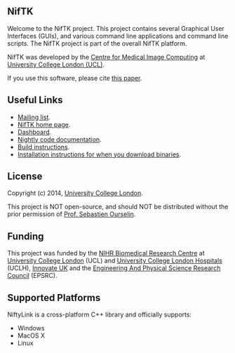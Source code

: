 NifTK
-----

Welcome to the NifTK project. This project contains several Graphical User Interfaces (GUIs), 
and various command line applications and command line scripts. The NifTK project is part
of the overall NifTK platform.

NifTK was developed by the [Centre for Medical Image Computing][cmic] at [University College London (UCL)][ucl].

If you use this software, please cite [this paper][citation]. 

Useful Links
------------------

 - [Mailing list][mailinglist].
 - [NifTK home page][niftk].
 - [Dashboard][dashboard].
 - [Nightly code documentation][doxygen].
 - [Build instructions][build].
 - [Installation instructions for when you download binaries][install].

License
-----------

Copyright (c) 2014, [University College London][ucl].

This project is NOT open-source, and should NOT be distributed
without the prior permission of [Prof. Sebastien Ourselin][seb].

Funding
-------------

This project was funded by the [NIHR Biomedical
Research Centre][nihr] at [University College London][ucl] (UCL) and
[University College London Hospitals][uclh] (UCLH), 
[Innovate UK][innovateuk] and the [Engineering And
Physical Science Research Council][epsrc] (EPSRC).


Supported Platforms
-----------------------------

NiftyLink is a cross-platform C++ library and officially supports:

 - Windows
 - MacOS X
 - Linux

[cmic]: http://cmic.cs.ucl.ac.uk
[ucl]: http://www.ucl.ac.uk
[nihr]: http://www.nihr.ac.uk/research
[uclh]: http://www.uclh.nhs.uk
[innovateuk]: https://www.innovateuk.org
[epsrc]: http://www.epsrc.ac.uk
[mailinglist]: https://www.mailinglists.ucl.ac.uk/mailman/listinfo/niftk-users
[dashboard]: http://cdash.cmiclab.cs.ucl.ac.uk/index.php?project=NifTK 
[doxygen]: http://cmic.cs.ucl.ac.uk/platform/niftk/current/html
[citation]: http://link.springer.com/article/10.1007%2Fs11548-014-1124-7
[niftk]: http://www.niftk.org
[seb]: http://cmic.cs.ucl.ac.uk/staff/sebastien_ourselin
[build]: http://cmic.cs.ucl.ac.uk/platform/niftk/current/html/BuildInstructions.html
[install]: http://cmic.cs.ucl.ac.uk/platform/niftk/current/html/InstallationInstructions.html

